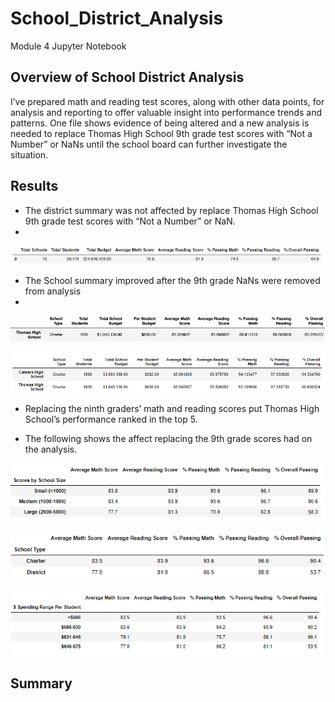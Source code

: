 # School_District_Analysis
Module 4 Jupyter Notebook

## Overview of School District Analysis
I’ve prepared math and reading test scores, along with other data points, for analysis and reporting to offer valuable insight into performance trends and patterns. One file shows evidence of being altered and a new analysis is needed to replace Thomas High School 9th grade test scores with “Not a Number” or NaNs until the school board can further investigate the situation.

## Results
- The district summary was not affected by replace Thomas High School 9th grade test scores with “Not a Number” or NaN.
- 

![TBrickey](https://github.com/TBrickey/School_District_Analysis/blob/main/Resources/district%20summary%20after%20THS%209th%20replaced%20with%20NaN.png)


- The School summary improved after the 9th grade NaNs were removed from analysis
- 

![TBrickey](https://github.com/TBrickey/School_District_Analysis/blob/main/Resources/by%20school%20with%209th.png)

![TBrickey](https://github.com/TBrickey/School_District_Analysis/blob/main/Resources/by%20school.png)


 - Replacing the ninth graders’ math and reading scores put Thomas High School’s performance ranked in the top 5.

 - The following shows the affect replacing the 9th grade scores had on the analysis.

![TBrickey](https://github.com/TBrickey/School_District_Analysis/blob/main/Resources/by%20size.png)

![TBrickey](https://github.com/TBrickey/School_District_Analysis/blob/main/Resources/by%20type.png)

![TBrickey](https://github.com/TBrickey/School_District_Analysis/blob/main/Resources/spending%20by%20student.png)

## Summary

